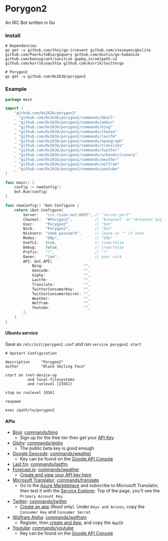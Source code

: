 # Porygon2

An IRC Bot written in Go

### Install
```
# Dependencies
go get -u github.com/thoj/go-ircevent github.com/steveyen/gkvlite github.com/PuerkitoBio/goquery github.com/dustin/go-humanize github.com/kennygrant/sanitize gopkg.in/xmlpath.v2 github.com/kurrik/oauth1a github.com/kurrik/twittergo

# Porygon2
go get -u github.com/0x263b/porygon2
```

### Example
```Go
package main

import (
	"github.com/0x263b/porygon2"
	_ "github.com/0x263b/porygon2/commands/8ball"
	_ "github.com/0x263b/porygon2/commands/admin"
	_ "github.com/0x263b/porygon2/commands/bing"
	_ "github.com/0x263b/porygon2/commands/choose"
	_ "github.com/0x263b/porygon2/commands/lastfm"
	_ "github.com/0x263b/porygon2/commands/opengraph"
	_ "github.com/0x263b/porygon2/commands/translate"
	_ "github.com/0x263b/porygon2/commands/twitter"
	_ "github.com/0x263b/porygon2/commands/urbandictionary"
	_ "github.com/0x263b/porygon2/commands/weather"
	_ "github.com/0x263b/porygon2/commands/wolfram"
	_ "github.com/0x263b/porygon2/commands/youtube"
)

func main() {
	config := newConfig()
	bot.Run(config)
}

func newConfig() *bot.Configure {
	return &bot.Configure{
		Server:   "irc.rizon.net:6697", // "server:port"
		Channel:  "#Porygon2",          // "#channel" or "#channel key"
		User:     "Porygon2",           // "bot"
		Nick:     "Porygon2",           // "bot"
		Nickserv: "some password",      // leave as "" if none
		Modes:    "GRp",                // "GRp"
		UseTLS:   true,                 // true/false
		Debug:    false,                // true/false
		Prefix:   "!",                  // "!"
		Owner:    "joe",                // your nick
		API: bot.API{
			Bing:                  "",
			Geocode:               "",
			Giphy:                 "",
			Lastfm:                "",
			Translate:             "",
			TwitterConsumerKey:    "",
			TwitterConsumerSecret: "",
			Weather:               "",
			Wolfram:               "",
			Youtube:               "",
		},
	}
}
```

#### Ubuntu service

Save as `/etc/init/porygon2.conf` and run `service porygon2 start`

```
# Upstart Configuration

description     "Porygon2"
author          "Black Smiling Face"

start on (net-device-up
          and local-filesystems
          and runlevel [2345])

stop on runlevel [016]

respawn

exec /path/to/porygon2
```

#### APIs

* [Bing](https://www.microsoft.com/cognitive-services/en-us/bing-web-search-api): [commands/bing](commands/bing)
	*  Sign up for the free tier then get your [API Key](https://www.microsoft.com/cognitive-services/en-US/subscriptions)
* [Giphy](https://github.com/Giphy/GiphyAPI): [commands/giphy](commands/giphy/giphy.go)
	* The public beta key is good enough
* [Google Geocode](https://developers.google.com/maps/documentation/geocoding/intro): [commands/weather](commands/weather/weather.go)
	* Key can be found on the [Google API Console](https://console.developers.google.com/apis/credentials)
* [Last.fm](http://www.last.fm/api): [commands/lastfm](commands/lastfm/)
* [Forecast.io](https://developer.forecast.io/docs/v2): [commands/weather](commands/weather/weather.go)
	* [Create and view your API key here](https://developer.forecast.io/)
* [Microsoft Translator](https://msdn.microsoft.com/en-us/library/hh454949.aspx): [commands/translate](commands/translate/translate.go)
	* Go to the [Azure Marketplace](https://datamarket.azure.com/dataset/bing/microsofttranslator) and subscribe to Microsoft Translator, then test it with the [Service Explorer](https://datamarket.azure.com/dataset/explore/bing/microsofttranslator). Top of the page, you'll see the `Primary Account Key`
* [Twitter](https://dev.twitter.com/rest/public): [commands/twitter](commands/twitter/twitter.go)
	* [Create an app](https://apps.twitter.com/) (Read only). Under `Keys and Access`, copy the `Consumer Key` and `Consumer Secret`
* [Wolfram Alpha](http://products.wolframalpha.com/api/): [commands/wolfram](commands/wolfram/wolfram.go)
	* Register, then [create and App](https://developer.wolframalpha.com/portal/myapps/index.html), and copy the `AppID`
* [Youtube](https://developers.google.com/youtube/v3/): [commands/youtube](commands/youtube/youtube.go)
	* Key can be found on the [Google API Console](https://console.developers.google.com/apis/credentials)

